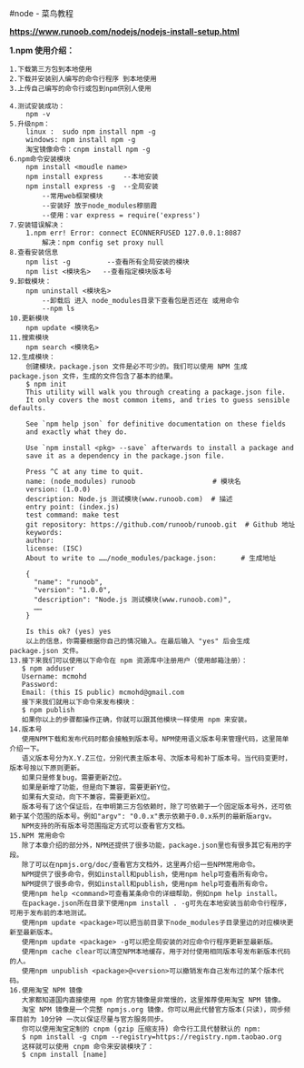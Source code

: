#node - 菜鸟教程

**https://www.runoob.com/nodejs/nodejs-install-setup.html**

**1.npm 使用介绍：**
    
    1.下载第三方包到本地使用
    2.下载并安装别人编写的命令行程序 到本地使用
    3.上传自己编写的命令行或包到npm供别人使用
    
    4.测试安装成功：
        npm -v
    5.升级npm：
        linux :  sudo npm install npm -g 
        windows: npm install npm -g
        淘宝镜像命令：cnpm install npm -g
    6.npm命令安装模块
        npm install <moudle name>
        npm install express     --本地安装   
        npm install express -g  --全局安装
            --常用web框架模块
            --安装好 放于node_modules穆丽霞
            --使用：var express = require('express')
    7.安装错误解决：
        1.npm err! Error: connect ECONNERFUSED 127.0.0.1:8087
            解决：npm config set proxy null
    8.查看安装信息
        npm list -g         --查看所有全局安装的模块
        npm list <模块名>   --查看指定模块版本号
    9.卸载模块：
        npm uninstall <模块名>
            --卸载后 进入 node_modules目录下查看包是否还在 或用命令
            --npm ls
    10.更新模块
        npm update <模块名>
    11.搜索模块
        npm search <模块名>
    12.生成模块：
        创建模块，package.json 文件是必不可少的。我们可以使用 NPM 生成 package.json 文件，生成的文件包含了基本的结果。
        $ npm init
        This utility will walk you through creating a package.json file.
        It only covers the most common items, and tries to guess sensible defaults.
        
        See `npm help json` for definitive documentation on these fields
        and exactly what they do.
        
        Use `npm install <pkg> --save` afterwards to install a package and
        save it as a dependency in the package.json file.
        
        Press ^C at any time to quit.
        name: (node_modules) runoob                   # 模块名
        version: (1.0.0) 
        description: Node.js 测试模块(www.runoob.com)  # 描述
        entry point: (index.js) 
        test command: make test
        git repository: https://github.com/runoob/runoob.git  # Github 地址
        keywords: 
        author: 
        license: (ISC) 
        About to write to ……/node_modules/package.json:      # 生成地址
        
        {
          "name": "runoob",
          "version": "1.0.0",
          "description": "Node.js 测试模块(www.runoob.com)",
          ……
        }
        
        Is this ok? (yes) yes
        以上的信息，你需要根据你自己的情况输入。在最后输入 "yes" 后会生成 package.json 文件。
    13.接下来我们可以使用以下命令在 npm 资源库中注册用户（使用邮箱注册）：
       $ npm adduser
       Username: mcmohd
       Password:
       Email: (this IS public) mcmohd@gmail.com
       接下来我们就用以下命令来发布模块：
       $ npm publish
       如果你以上的步骤都操作正确，你就可以跟其他模块一样使用 npm 来安装。
    14.版本号
       使用NPM下载和发布代码时都会接触到版本号。NPM使用语义版本号来管理代码，这里简单介绍一下。
       语义版本号分为X.Y.Z三位，分别代表主版本号、次版本号和补丁版本号。当代码变更时，版本号按以下原则更新。
       如果只是修复bug，需要更新Z位。
       如果是新增了功能，但是向下兼容，需要更新Y位。
       如果有大变动，向下不兼容，需要更新X位。
       版本号有了这个保证后，在申明第三方包依赖时，除了可依赖于一个固定版本号外，还可依赖于某个范围的版本号。例如"argv": "0.0.x"表示依赖于0.0.x系列的最新版argv。
       NPM支持的所有版本号范围指定方式可以查看官方文档。
    15.NPM 常用命令
       除了本章介绍的部分外，NPM还提供了很多功能，package.json里也有很多其它有用的字段。
       除了可以在npmjs.org/doc/查看官方文档外，这里再介绍一些NPM常用命令。
       NPM提供了很多命令，例如install和publish，使用npm help可查看所有命令。
       NPM提供了很多命令，例如install和publish，使用npm help可查看所有命令。
       使用npm help <command>可查看某条命令的详细帮助，例如npm help install。
       在package.json所在目录下使用npm install . -g可先在本地安装当前命令行程序，可用于发布前的本地测试。
       使用npm update <package>可以把当前目录下node_modules子目录里边的对应模块更新至最新版本。
       使用npm update <package> -g可以把全局安装的对应命令行程序更新至最新版。
       使用npm cache clear可以清空NPM本地缓存，用于对付使用相同版本号发布新版本代码的人。
       使用npm unpublish <package>@<version>可以撤销发布自己发布过的某个版本代码。
    16.使用淘宝 NPM 镜像
       大家都知道国内直接使用 npm 的官方镜像是非常慢的，这里推荐使用淘宝 NPM 镜像。
       淘宝 NPM 镜像是一个完整 npmjs.org 镜像，你可以用此代替官方版本(只读)，同步频率目前为 10分钟 一次以保证尽量与官方服务同步。
       你可以使用淘宝定制的 cnpm (gzip 压缩支持) 命令行工具代替默认的 npm:
       $ npm install -g cnpm --registry=https://registry.npm.taobao.org
       这样就可以使用 cnpm 命令来安装模块了：
       $ cnpm install [name]